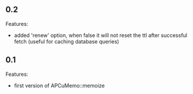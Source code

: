 ## 0.2

Features:

  - added 'renew' option, when false it will not reset the ttl after successful fetch (useful for caching database queries)

## 0.1

Features:

  - first version of APCuMemo::memoize 

